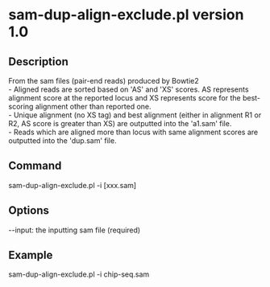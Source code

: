 # sam-dup-align-exclude.pl version 1.0
## Description
From the sam files (pair-end reads) produced by Bowtie2  
\- Aligned reads are sorted based on 'AS' and 'XS' scores. AS represents alignment score at the reported locus and XS represents score for the best-scoring alignment other than reported one.<br>
\- Unique alignment (no XS tag) and best alignment (either in alignment R1 or R2, AS score is greater than XS) are outputted into the 'a1.sam' file.  
\- Reads which are aligned more than locus with same alignment scores are outputted into the 'dup.sam' file.
## Command
sam-dup-align-exclude.pl -i [xxx.sam]
## Options
--input:        the inputting sam file (required)  
## Example
sam-dup-align-exclude.pl -i chip-seq.sam
